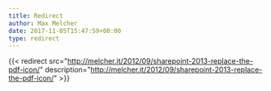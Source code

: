 ```yaml
---
title: Redirect
author: Max Melcher
date: 2017-11-05T15:47:59+00:00
type: redirect
---
```

{{< redirect src="http://melcher.it/2012/09/sharepoint-2013-replace-the-pdf-icon/" description="http://melcher.it/2012/09/sharepoint-2013-replace-the-pdf-icon/" >}}
